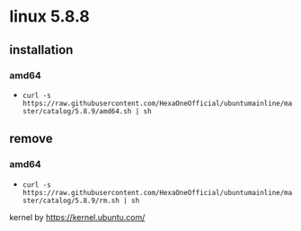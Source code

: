 # linux 5.8.8
 
## installation
### amd64
 
- `curl -s https://raw.githubusercontent.com/HexaOneOfficial/ubuntumainline/master/catalog/5.8.9/amd64.sh | sh` 
 
## remove
 
### amd64
 
- `curl -s https://raw.githubusercontent.com/HexaOneOfficial/ubuntumainline/master/catalog/5.8.9/rm.sh | sh`
 
 
 
kernel by https://kernel.ubuntu.com/
